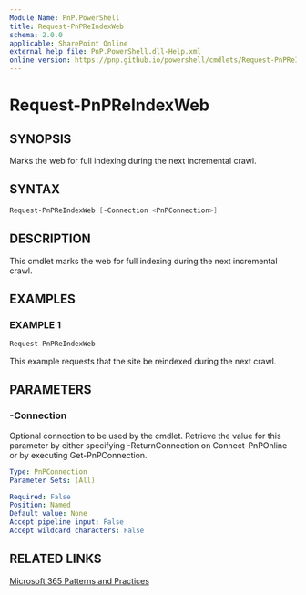 ```yaml
---
Module Name: PnP.PowerShell
title: Request-PnPReIndexWeb
schema: 2.0.0
applicable: SharePoint Online
external help file: PnP.PowerShell.dll-Help.xml
online version: https://pnp.github.io/powershell/cmdlets/Request-PnPReIndexWeb.html
---
```

 
# Request-PnPReIndexWeb

## SYNOPSIS
Marks the web for full indexing during the next incremental crawl.

## SYNTAX

```powershell
Request-PnPReIndexWeb [-Connection <PnPConnection>] 
```

## DESCRIPTION
This cmdlet marks the web for full indexing during the next incremental crawl.

## EXAMPLES

### EXAMPLE 1
```powershell
Request-PnPReIndexWeb
```

This example requests that the site be reindexed during the next crawl.

## PARAMETERS

### -Connection
Optional connection to be used by the cmdlet. Retrieve the value for this parameter by either specifying -ReturnConnection on Connect-PnPOnline or by executing Get-PnPConnection.

```yaml
Type: PnPConnection
Parameter Sets: (All)

Required: False
Position: Named
Default value: None
Accept pipeline input: False
Accept wildcard characters: False
```



## RELATED LINKS

[Microsoft 365 Patterns and Practices](https://aka.ms/m365pnp)

